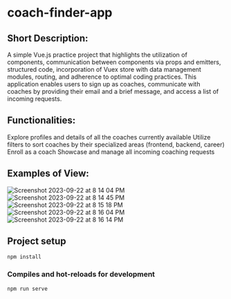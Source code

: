 # coach-finder-app

## Short Description:
A simple Vue.js practice project that highlights the utilization of components, communication between components via props and emitters, structured code, incorporation of Vuex store with data management modules, routing, and adherence to optimal coding practices. This application enables users to sign up as coaches, communicate with coaches by providing their email and a brief message, and access a list of incoming requests.

## Functionalities:
Explore profiles and details of all the coaches currently available
Utilize filters to sort coaches by their specialized areas (frontend, backend, career)
Enroll as a coach
Showcase and manage all incoming coaching requests

## Examples of View:
![Screenshot 2023-09-22 at 8 14 04 PM](https://github.com/WonderBoi99/Coach-Finder-App/assets/61436662/d7f85db4-d581-4699-b2ca-138974dcfd44)
![Screenshot 2023-09-22 at 8 14 45 PM](https://github.com/WonderBoi99/Coach-Finder-App/assets/61436662/d7fdb68e-4ee3-4e43-977b-e8716ab02def)
![Screenshot 2023-09-22 at 8 15 18 PM](https://github.com/WonderBoi99/Coach-Finder-App/assets/61436662/1aaf0d1e-e595-40fe-9590-7662acef23ec)
![Screenshot 2023-09-22 at 8 16 04 PM](https://github.com/WonderBoi99/Coach-Finder-App/assets/61436662/2832f685-7122-40fd-9e5f-f7de5ca3a673)
![Screenshot 2023-09-22 at 8 16 14 PM](https://github.com/WonderBoi99/Coach-Finder-App/assets/61436662/04bf1127-053e-4dca-86b5-78b22edbaa73)





## Project setup
```
npm install
```

### Compiles and hot-reloads for development
```
npm run serve
```

